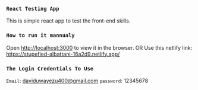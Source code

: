### `React Testing App`

This is simple react app to test the front-end skills.

### `How to run it mannualy`

Open [http://localhost:3000](http://localhost:3000) to view it in the browser.
OR Use this netlify link: https://stupefied-albattani-16a2d9.netlify.app/


### `The Login Credentials To Use`

`Email`: daviduwayezu400@gmail.com
`password`: 12345678

